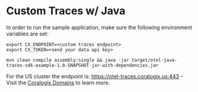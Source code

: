 Custom Traces w/ Java
======================

In order to run the sample application, make sure the following environment variables are set:

```
export CX_ENDPOINT=<custom traces endpoint>
export CX_TOKEN=<send your data api key>

mvn clean compile assembly:single && java -jar target/otel-java-traces-sdk-example-1.0-SNAPSHOT-jar-with-dependencies.jar
```

For the US cluster the endpoint is: https://otel-traces.coralogix.us:443 - Visit the [Coralogix Domains](https://coralogix.com/docs/coralogix-domain/) to learn more.